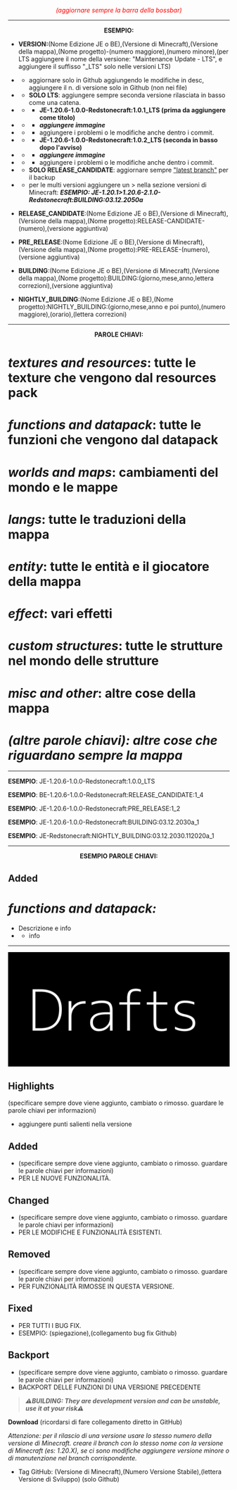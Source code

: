 _<font color="red"><center>(aggiornare sempre la barra della bossbar)</center>_</font>

------------

**<center>ESEMPIO:</center>**


- **VERSION:**(Nome Edizione JE o BE),(Versione di Minecraft),(Versione della mappa),(Nome progetto)-(numero maggiore),(numero minore),(per LTS aggiungere il nome della versione: "Maintenance Update - LTS", e aggiungere il suffisso "_LTS" solo nelle versioni LTS)

- - aggiornare solo in Github aggiungendo le modifiche in desc, aggiungere il n. di versione solo in Github (non nei file)
- - **SOLO LTS**: aggiungere sempre seconda versione rilasciata in basso come una catena.

- - - **JE-1.20.6-1.0.0-Redstonecraft:1.0.1_LTS (prima da aggiungere come titolo)**

- - - **_aggiungere immagine_**

- - - aggiungere i problemi o le modifiche anche dentro i commit.

- - - **JE-1.20.6-1.0.0-Redstonecraft:1.0.2_LTS (seconda in basso dopo l'avviso)**

- - - **_aggiungere immagine_**
- - - aggiungere i problemi o le modifiche anche dentro i commit.

- - **SOLO RELEASE_CANDIDATE**: aggiornare sempre <ins>"latest branch"</ins> per il backup

- - per le multi versioni aggiungere un > nella sezione versioni di Minecraft: **_ESEMPIO: JE-1.20.1>1.20.6-2.1.0-Redstonecraft:BUILDING:03.12.2050a_**


- **RELEASE_CANDIDATE**:(Nome Edizione JE o BE),(Versione di Minecraft),(Versione della mappa),(Nome progetto):RELEASE-CANDIDATE-(numero),(versione aggiuntiva)


- **PRE_RELEASE**:(Nome Edizione JE o BE),(Versione di Minecraft),(Versione della mappa),(Nome progetto):PRE-RELEASE-(numero),(versione aggiuntiva)


- **BUILDING**:(Nome Edizione JE o BE),(Versione di Minecraft),(Versione della mappa),(Nome progetto):BUILDING:(giorno,mese,anno,lettera correzioni),(versione aggiuntiva)


- **NIGHTLY_BUILDING**:(Nome Edizione JE o BE),(Nome progetto):NIGHTLY_BUILDING:(giorno,mese,anno e poi punto),(numero maggiore),(orario),(lettera correzioni)


---------

**<center>PAROLE CHIAVI:</center>**

# _textures and resources_: tutte le texture che vengono dal resources pack

# _functions and datapack_: tutte le funzioni che vengono dal datapack

# _worlds and maps_: cambiamenti del mondo e le mappe

# _langs_: tutte le traduzioni della mappa

# _entity_: tutte le entità e il giocatore della mappa

# _effect_: vari effetti

# _custom structures_: tutte le strutture nel mondo delle strutture

# _misc and other_: altre cose della mappa

# _**(altre parole chiavi): altre cose che riguardano sempre la mappa**_

----------

**ESEMPIO**: JE-1.20.6-1.0.0-Redstonecraft:1.0.0_LTS

**ESEMPIO**: BE-1.20.6-1.0.0-Redstonecraft:RELEASE_CANDIDATE:1_4

**ESEMPIO**: JE-1.20.6-1.0.0-Redstonecraft:PRE_RELEASE:1_2

**ESEMPIO**: JE-1.20.6-1.0.0-Redstonecraft:BUILDING:03.12.2030a_1

**ESEMPIO**: JE-Redstonecraft:NIGHTLY_BUILDING:03.12.2030.112020a_1

-----------

**<center>ESEMPIO PAROLE CHIAVI:</center>**

## Added

# _functions and datapack:_

- Descrizione e info
- - info

-----------

**![Mettere Immagine Versione dentro la cartella](images/drafts/draft.png)**


## Highlights

(specificare sempre dove viene aggiunto, cambiato o rimosso. guardare le parole chiavi per informazioni)
- aggiungere punti salienti nella versione


## Added

- (specificare sempre dove viene aggiunto, cambiato o rimosso. guardare le parole chiavi per informazioni)
- PER LE NUOVE FUNZIONALITÀ.


## Changed


- (specificare sempre dove viene aggiunto, cambiato o rimosso. guardare le parole chiavi per informazioni)
- PER LE MODIFICHE E FUNZIONALITÀ ESISTENTI.


## Removed


- (specificare sempre dove viene aggiunto, cambiato o rimosso. guardare le parole chiavi per informazioni)
- PER FUNZIONALITÀ RIMOSSE IN QUESTA VERSIONE.


## Fixed


- PER TUTTI I BUG FIX.
- ESEMPIO: (spiegazione),(collegamento bug fix Github)


## Backport


- (specificare sempre dove viene aggiunto, cambiato o rimosso. guardare le parole chiavi per informazioni)
- BACKPORT DELLE FUNZIONI DI UNA VERSIONE PRECEDENTE


> _**⚠️BUILDING: They are development version and can be unstable, use it at your risk⚠️**_

**Download** (ricordarsi di fare collegamento diretto in GitHub)

_Attenzione: per il rilascio di una versione usare lo stesso numero della versione di Minecraft. creare il branch con lo stesso nome con la versione di Minecraft (es: 1.20.X), se ci sono modifiche aggiungere versione minore o di manutenzione nel branch corrispondente._

- Tag GitHub: (Versione di Minecraft),(Numero Versione Stabile),(lettera Versione di Sviluppo) (solo Github)